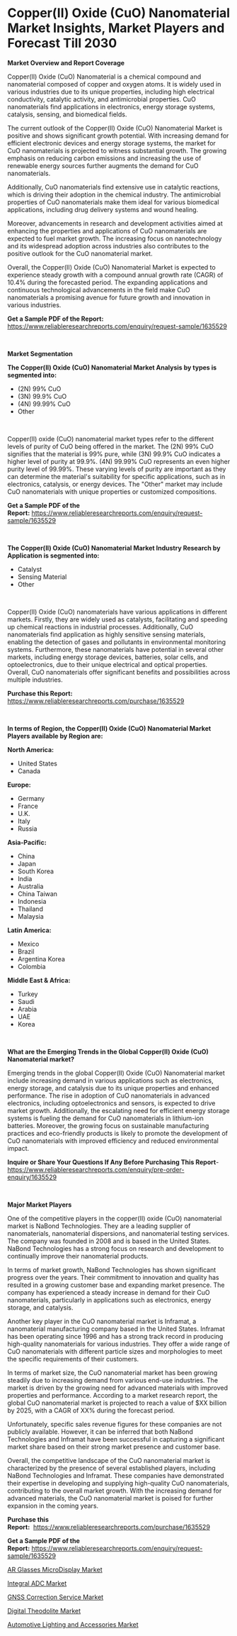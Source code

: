 <p><h1>Copper(II) Oxide (CuO) Nanomaterial Market Insights, Market Players and Forecast Till 2030</h1></p><p><strong>Market Overview and Report Coverage</strong></p>
<p><p>Copper(II) Oxide (CuO) Nanomaterial is a chemical compound and nanomaterial composed of copper and oxygen atoms. It is widely used in various industries due to its unique properties, including high electrical conductivity, catalytic activity, and antimicrobial properties. CuO nanomaterials find applications in electronics, energy storage systems, catalysis, sensing, and biomedical fields.</p><p>The current outlook of the Copper(II) Oxide (CuO) Nanomaterial Market is positive and shows significant growth potential. With increasing demand for efficient electronic devices and energy storage systems, the market for CuO nanomaterials is projected to witness substantial growth. The growing emphasis on reducing carbon emissions and increasing the use of renewable energy sources further augments the demand for CuO nanomaterials.</p><p>Additionally, CuO nanomaterials find extensive use in catalytic reactions, which is driving their adoption in the chemical industry. The antimicrobial properties of CuO nanomaterials make them ideal for various biomedical applications, including drug delivery systems and wound healing.</p><p>Moreover, advancements in research and development activities aimed at enhancing the properties and applications of CuO nanomaterials are expected to fuel market growth. The increasing focus on nanotechnology and its widespread adoption across industries also contributes to the positive outlook for the CuO nanomaterial market.</p><p>Overall, the Copper(II) Oxide (CuO) Nanomaterial Market is expected to experience steady growth with a compound annual growth rate (CAGR) of 10.4% during the forecasted period. The expanding applications and continuous technological advancements in the field make CuO nanomaterials a promising avenue for future growth and innovation in various industries.</p></p>
<p><strong>Get a Sample PDF of the Report:</strong> <a href="https://www.reliableresearchreports.com/enquiry/request-sample/1635529">https://www.reliableresearchreports.com/enquiry/request-sample/1635529</a></p>
<p>&nbsp;</p>
<p><strong>Market Segmentation</strong></p>
<p><strong>The Copper(II) Oxide (CuO) Nanomaterial Market Analysis by types is segmented into:</strong></p>
<p><ul><li>(2N) 99% CuO</li><li>(3N) 99.9% CuO</li><li>(4N) 99.99% CuO</li><li>Other</li></ul></p>
<p>&nbsp;</p>
<p><p>Copper(II) oxide (CuO) nanomaterial market types refer to the different levels of purity of CuO being offered in the market. The (2N) 99% CuO signifies that the material is 99% pure, while (3N) 99.9% CuO indicates a higher level of purity at 99.9%. (4N) 99.99% CuO represents an even higher purity level of 99.99%. These varying levels of purity are important as they can determine the material's suitability for specific applications, such as in electronics, catalysis, or energy devices. The "Other" market may include CuO nanomaterials with unique properties or customized compositions.</p></p>
<p><strong>Get a Sample PDF of the Report:</strong>&nbsp;<a href="https://www.reliableresearchreports.com/enquiry/request-sample/1635529">https://www.reliableresearchreports.com/enquiry/request-sample/1635529</a></p>
<p>&nbsp;</p>
<p><strong>The Copper(II) Oxide (CuO) Nanomaterial Market Industry Research by Application is segmented into:</strong></p>
<p><ul><li>Catalyst</li><li>Sensing Material</li><li>Other</li></ul></p>
<p>&nbsp;</p>
<p><p>Copper(II) Oxide (CuO) nanomaterials have various applications in different markets. Firstly, they are widely used as catalysts, facilitating and speeding up chemical reactions in industrial processes. Additionally, CuO nanomaterials find application as highly sensitive sensing materials, enabling the detection of gases and pollutants in environmental monitoring systems. Furthermore, these nanomaterials have potential in several other markets, including energy storage devices, batteries, solar cells, and optoelectronics, due to their unique electrical and optical properties. Overall, CuO nanomaterials offer significant benefits and possibilities across multiple industries.</p></p>
<p><strong>Purchase this Report:</strong>&nbsp; <a href="https://www.reliableresearchreports.com/purchase/1635529">https://www.reliableresearchreports.com/purchase/1635529</a></p>
<p>&nbsp;</p>
<p><strong>In terms of Region, the Copper(II) Oxide (CuO) Nanomaterial Market Players available by Region are:</strong></p>
<p>
    <p> <strong> North America: </strong>
        <ul>
            <li>United States</li>
            <li>Canada</li>
        </ul>
        </p> 
    <p> <strong> Europe: </strong>
        <ul>
            <li>Germany</li>
            <li>France</li>
            <li>U.K.</li>
            <li>Italy</li>
            <li>Russia</li>
        </ul>
        </p> 
    <p> <strong> Asia-Pacific: </strong>
        <ul>
            <li>China</li>
            <li>Japan</li>
            <li>South Korea</li>
            <li>India</li>
            <li>Australia</li>
            <li>China Taiwan</li>
            <li>Indonesia</li>
            <li>Thailand</li>
            <li>Malaysia</li>
        </ul>
        </p> 
    <p> <strong> Latin America: </strong>
        <ul>
            <li>Mexico</li>
            <li>Brazil</li>
            <li>Argentina Korea</li>
            <li>Colombia</li>
        </ul>
        </p> 
    <p> <strong> Middle East & Africa: </strong>
        <ul>
            <li>Turkey</li>
            <li>Saudi</li>
            <li>Arabia</li>
            <li>UAE</li>
            <li>Korea</li>
        </ul>
    </p>
    </p>
<p>&nbsp;</p>
<p><strong>What are the Emerging Trends in the Global Copper(II) Oxide (CuO) Nanomaterial market?</strong></p>
<p><p>Emerging trends in the global Copper(II) Oxide (CuO) Nanomaterial market include increasing demand in various applications such as electronics, energy storage, and catalysis due to its unique properties and enhanced performance. The rise in adoption of CuO nanomaterials in advanced electronics, including optoelectronics and sensors, is expected to drive market growth. Additionally, the escalating need for efficient energy storage systems is fueling the demand for CuO nanomaterials in lithium-ion batteries. Moreover, the growing focus on sustainable manufacturing practices and eco-friendly products is likely to promote the development of CuO nanomaterials with improved efficiency and reduced environmental impact.</p></p>
<p><strong>Inquire or Share Your Questions If Any Before Purchasing This Report</strong>- <a href="https://www.reliableresearchreports.com/enquiry/pre-order-enquiry/1635529">https://www.reliableresearchreports.com/enquiry/pre-order-enquiry/1635529</a></p>
<p>&nbsp;</p>
<p><strong>Major Market Players</strong></p>
<p><p>One of the competitive players in the copper(II) oxide (CuO) nanomaterial market is NaBond Technologies. They are a leading supplier of nanomaterials, nanomaterial dispersions, and nanomaterial testing services. The company was founded in 2008 and is based in the United States. NaBond Technologies has a strong focus on research and development to continually improve their nanomaterial products.</p><p>In terms of market growth, NaBond Technologies has shown significant progress over the years. Their commitment to innovation and quality has resulted in a growing customer base and expanding market presence. The company has experienced a steady increase in demand for their CuO nanomaterials, particularly in applications such as electronics, energy storage, and catalysis.</p><p>Another key player in the CuO nanomaterial market is Inframat, a nanomaterial manufacturing company based in the United States. Inframat has been operating since 1996 and has a strong track record in producing high-quality nanomaterials for various industries. They offer a wide range of CuO nanomaterials with different particle sizes and morphologies to meet the specific requirements of their customers.</p><p>In terms of market size, the CuO nanomaterial market has been growing steadily due to increasing demand from various end-use industries. The market is driven by the growing need for advanced materials with improved properties and performance. According to a market research report, the global CuO nanomaterial market is projected to reach a value of $XX billion by 2025, with a CAGR of XX% during the forecast period.</p><p>Unfortunately, specific sales revenue figures for these companies are not publicly available. However, it can be inferred that both NaBond Technologies and Inframat have been successful in capturing a significant market share based on their strong market presence and customer base.</p><p>Overall, the competitive landscape of the CuO nanomaterial market is characterized by the presence of several established players, including NaBond Technologies and Inframat. These companies have demonstrated their expertise in developing and supplying high-quality CuO nanomaterials, contributing to the overall market growth. With the increasing demand for advanced materials, the CuO nanomaterial market is poised for further expansion in the coming years.</p></p>
<p><strong>Purchase this Report:</strong>&nbsp;&nbsp;<a href="https://www.reliableresearchreports.com/purchase/1635529">https://www.reliableresearchreports.com/purchase/1635529</a></p>
<p></p>
<p><strong>Get a Sample PDF of the Report:</strong>&nbsp;<a href="https://www.reliableresearchreports.com/enquiry/request-sample/1635529">https://www.reliableresearchreports.com/enquiry/request-sample/1635529</a></p>
<p><p><a href="https://www.linkedin.com/pulse/ar-glasses-microdisplay-market-research-report-unlocks-analysis-aqmte/">AR Glasses MicroDisplay Market</a></p><p><a href="https://www.linkedin.com/pulse/integral-adc-market-insights-players-forecast-till-2030-premierise-zhbce/">Integral ADC Market</a></p><p><a href="https://medium.com/@adeafrashri2022/gnss-correction-service-market-size-growth-forecast-2023-2030-6e58f94fd59c">GNSS Correction Service Market</a></p><p><a href="https://medium.com/@kejsioni/digital-theodolite-market-size-growth-forecast-2023-2030-706ab08fa1dd">Digital Theodolite Market</a></p><p><a href="https://www.linkedin.com/pulse/automotive-lighting-accessories-market-size-growth-forecast-tpi5e/">Automotive Lighting and Accessories Market</a></p></p>